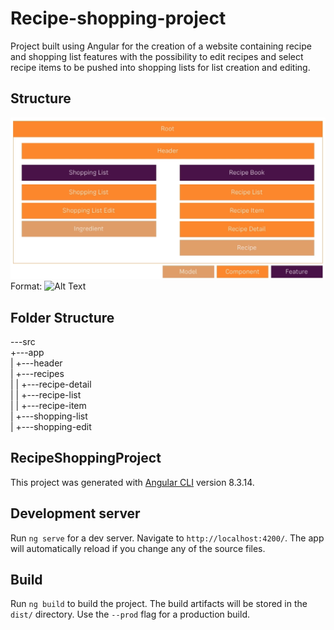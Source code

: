 # Recipe-shopping-project

Project built using Angular for the creation of a website containing recipe and shopping list features with the possibility to edit recipes and select recipe items to be pushed into shopping lists for list creation and editing.

## Structure

![Structure](/component-feature-model-plan.PNG)
Format: ![Alt Text](url)

## Folder Structure

\---src  
    +---app  
    |   +---header  
    |   +---recipes  
    |   |   +---recipe-detail  
    |   |   +---recipe-list  
    |   |       +---recipe-item  
    |   +---shopping-list  
    |       +---shopping-edit  

## RecipeShoppingProject

This project was generated with [Angular CLI](https://github.com/angular/angular-cli) version 8.3.14.

## Development server

Run `ng serve` for a dev server. Navigate to `http://localhost:4200/`. The app will automatically reload if you change any of the source files.

## Build

Run `ng build` to build the project. The build artifacts will be stored in the `dist/` directory. Use the `--prod` flag for a production build.
